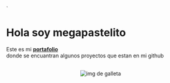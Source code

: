 `<h1>Hola soy megapastelito</h1>
<p>Este es mi <b><a href="https://64c84d9df7fa681795181a2d--resonant-douhua-594ed5.netlify.app/">portafolio</a></b><br>
donde se encuantran algunos proyectos que estan en mi github<br><br>
  <center>
  <image src="https://encrypted-tbn0.gstatic.com/images?q=tbn:ANd9GcSG762FdTqHk8WYktRp1wfnJZMt_lTH_uSNWwiJsemz3AKt5K6PJFtYeGoZbPx5usER6Ec&usqp=CAU" alt="img de galleta">
  </center>
</p>



